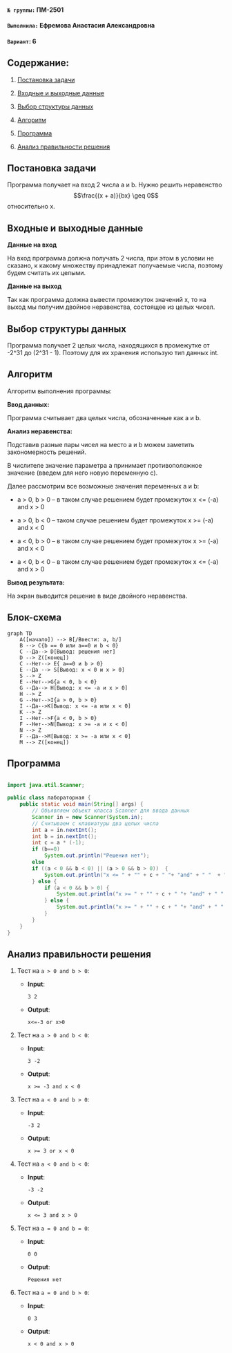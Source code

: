 #### `№ группы:` ПМ-2501



#### `Выполнила:` Ефремова Анастасия Александровна



#### `Вариант`: 6



## Cодержание:

1. [Постановка задачи](#постановка-задачи)

2. [Входные и выходные данные](#входные-и-выходные-данные)

3. [Выбор структуры данных](#входные-и-выходные-данные)

4. [Алгоритм](#алгоритм)

5. [Программа](#программа)

6. [Анализ правильности решения](#анализ-правильности-решения)



## Постановка задачи

Программа получает на вход 2 числа а и b. Нужно решить неравенство $$\frac{(х + а)}{bx} \geq 0$$ относительно х.



## Входные и выходные данные

**Данные на вход**

На вход программа должна получать 2 числа, при этом в условии не сказано, к какому множеству принадлежат получаемые числа, поэтому будем считать их целыми.

**Данные на выход**

Так как программа должна вывести промежуток значений х, то на выход мы получим двойное неравенства, состоящее из целых чисел.



## Выбор структуры данных

Программа получает 2 целых числа, находящихся в промежутке от -2^31 до (2^31 - 1). Поэтому для их хранения использую тип данных int.



## Алгоритм

Алгоритм выполнения программы:



**Ввод данных:**

Программа считывает два целых числа, обозначенные как а и b.



**Анализ неравенства:**

Подставив разные пары чисел на место а и b можем заметить закономерность решений. 

В числителе значение параметра а принимает противоположное значение (введем для него новую переменную с). 

  

Далее рассмотрим все возможные значения переменных а и b:

- a > 0, b > 0 – в таком случае решением будет промежуток x <= (-a) and x > 0

- a > 0, b < 0 – таком случае решением будет промежуток x >= (-a) and x < 0

- a < 0, b > 0 – в таком случае решением будет промежуток x >= (-a) and x < 0

- a < 0, b < 0 – в таком случае решением будет промежуток x <= (-a) and x > 0



**Вывод результата:**

На экран выводится решение в виде двойного неравенства.



## Блок-схема
```mermaid
graph TD
    A([начало]) --> B[/Ввести: a, b/]
    B --> C{b == 0 или a==0 и b < 0}
    C --Да--> D[Вывод: решения нет]
    D --> Z([конец])
    C --Нет--> E{ a==0 и b > 0}
    E --Да --> S[Вывод: x < 0 и x > 0]
    S --> Z
    E --Нет-->G{a < 0, b < 0}
    G --Да--> H[Вывод: x <= -a и x > 0]
    H --> Z
    G --Нет-->I{a > 0, b > 0}
    I --Да-->K[Вывод: x <= -a или x < 0]
    K --> Z
    I --Нет-->F{a < 0, b > 0}
    F --Нет-->N[Вывод: x >= -a и x < 0]
    N --> Z
    F --Да-->M[Вывод: x >= -a или x < 0]
    M --> Z([конец])
```


## Программа

```java

import java.util.Scanner;

public class лабораторная {
    public static void main(String[] args) {
        // Объявляем объект класса Scanner для ввода данных
        Scanner in = new Scanner(System.in);
        // Считываем с клавиатуры два целых числа
        int a = in.nextInt();
        int b = in.nextInt();
        int c = a * (-1);
        if (b==0)
            System.out.println("Решения нет");
        else
        if ((a < 0 && b < 0) || (a > 0 && b > 0))  {
            System.out.println("x <= " + "" + c + " "+ "and" + " "  + "x > 0");
        } else {
            if (a < 0 && b > 0) {
                System.out.println("x >= " + "" + c + " "+ "and" + " "  + "x < 0");
            } else {
                System.out.println("x >= " + "" + c + " "+ "and" + " "  + "x < 0");
            }
        }
    }
}
```



## Анализ правильности решения

1. Тест на `a > 0 and b > 0`:

    - **Input**:
        ```
        3 2
        ```

    - **Output**:
        ```
        x<=-3 or x>0
        ```

2. Тест на `a > 0 and b < 0`:

    - **Input**:
        ```
        3 -2
        ```

    - **Output**:
        ```
        x >= -3 and x < 0
        ```

3. Тест на `a < 0 and b > 0`:

    - **Input**:
        ```
        -3 2
        ```

    - **Output**:
        ```
        x >= 3 or x < 0
        ```

4. Тест на `a < 0 and b < 0`:

    - **Input**:
        ```
        -3 -2
        ```

    - **Output**:
        ```
        x <= 3 and x > 0
        ```
5. Тест на `a = 0 and b = 0`:

    - **Input**:
        ```
        0 0
        ```

    - **Output**:
        ```
        Решения нет
        ```
6. Тест на `a = 0 and b > 0`:

    - **Input**:
        ```
        0 3
        ```

    - **Output**:
        ```
        x < 0 and x > 0
